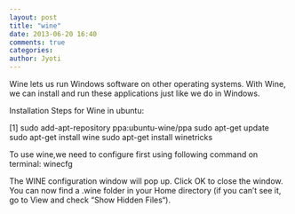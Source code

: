 ```yaml
---
layout: post
title: "wine"
date: 2013-06-20 16:40
comments: true
categories: 
author: Jyoti
---
```

Wine lets us run Windows software on other operating systems.
With Wine, we can install and run these applications just like we do in Windows.

Installation Steps for Wine in ubuntu:

[1]
   sudo add-apt-repository ppa:ubuntu-wine/ppa
   sudo apt-get update
   sudo apt-get install wine
   sudo apt-get install winetricks


To use wine,we need to configure first using following command on terminal:
winecfg

The WINE configuration window will pop up. Click OK to close the window. You can now find a .wine folder in your Home directory (if you can’t see it, go to View and check “Show Hidden Files“). 

